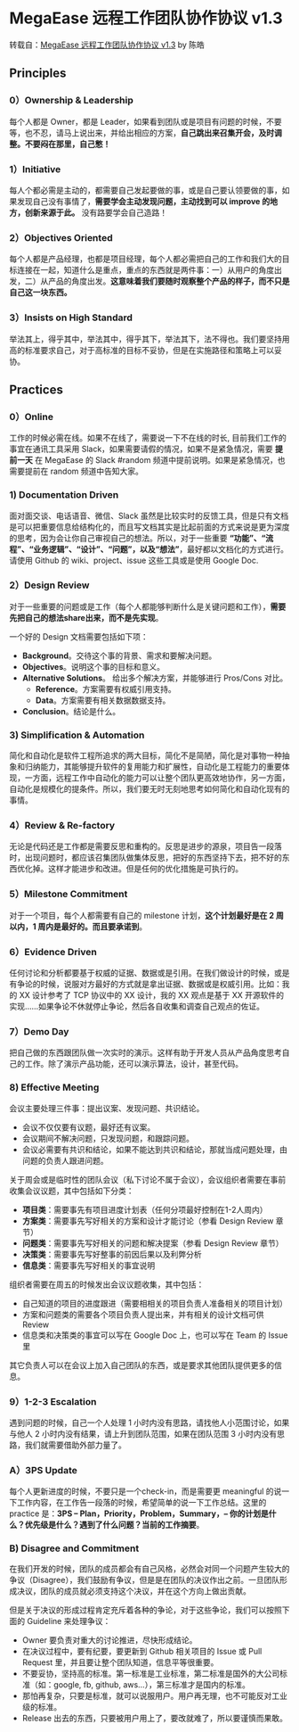 # MegaEase 远程工作团队协作协议 v1.3
转载自：[MegaEase 远程工作团队协作协议 v1.3](https://coolshell.cn/articles/20765.html) by 陈皓

## Principles
### 0）Ownership & Leadership
每个人都是 Owner，都是 Leader，如果看到团队或是项目有问题的时候，不要等，也不忍，请马上说出来，并给出相应的方案，**自己跳出来召集开会，及时调整。不要闷在那里，自己憋！** 
### 1）Initiative
每人个都必需是主动的，都需要自己发起要做的事，或是自己要认领要做的事，如果发现自己没有事情了，**需要学会主动发现问题，主动找到可以 improve 的地方，创新来源于此。** 没有路要学会自己造路！
### 2）Objectives Oriented
每个人都是产品经理，也都是项目经理，每个人都必需把自己的工作和我们大的目标连接在一起，知道什么是重点，重点的东西就是两件事：一）从用户的角度出发，二）从产品的角度出发。**这意味着我们要随时观察整个产品的样子，而不只是自己这一块东西。** 
### 3）Insists on High Standard
举法其上，得乎其中，举法其中，得乎其下，举法其下，法不得也。我们要坚持用高的标准要求自己，对于高标准的目标不妥协，但是在实施路径和策略上可以妥协。

## Practices
### 0）Online
工作的时候必需在线。如果不在线了，需要说一下不在线的时长, 目前我们工作的事宜在通讯工具采用 Slack，如果需要请假的情况，如果不是紧急情况，需要 **提前一天** 在 MegaEase 的 Slack #random 频道中提前说明。如果是紧急情况，也需要提前在 random 频道中告知大家。
### 1) Documentation Driven
面对面交谈、电话语音、微信、Slack 虽然是比较实时的反馈工具，但是只有文档是可以把重要信息给结构化的，而且写文档其实是比起前面的方式来说是更为深度的思考，因为会让你自己审视自己的想法。所以，对于一些重要 **“功能”、“流程”、“业务逻辑”、“设计”、“问题”，以及“想法”**，最好都以文档化的方式进行。请使用 Github 的 wiki、project、issue 这些工具或是使用 Google Doc.
### 2）Design Review
对于一些重要的问题或是工作（每个人都能够判断什么是关键问题和工作），**需要先把自己的想法share出来，而不是先实现**。

一个好的 Design 文档需要包括如下项：
- **Background**。交待这个事的背景、需求和要解决问题。
- **Objectives**。说明这个事的目标和意义。
- **Alternative Solutions**。 给出多个解决方案，并能够进行 Pros/Cons 对比。
  - **Reference**。方案需要有权威引用支持。
  - **Data**。方案需要有相关数据数据支持。
- **Conclusion**。结论是什么。

### 3) Simplification & Automation
简化和自动化是软件工程所追求的两大目标，简化不是简陋，简化是对事物一种抽象和归纳能力，其能够提升软件的复用能力和扩展性，自动化是工程能力的重要体现，一方面，远程工作中自动化的能力可以让整个团队更高效地协作，另一方面，自动化是规模化的提条件。所以，我们要无时无刻地思考如何简化和自动化现有的事情。
### 4）Review & Re-factory
无论是代码还是工作都是需要反思和重构的。反思是进步的源泉，项目告一段落时，出现问题时，都应该召集团队做集体反思，把好的东西坚持下去，把不好的东西优化掉。这样才能进步和改进。但是任何的优化措施是可执行的。
### 5）Milestone Commitment
对于一个项目，每个人都需要有自己的 milestone 计划，**这个计划最好是在 2 周以内，1 周内是最好的。而且要承诺到**。
### 6）Evidence Driven
任何讨论和分析都要基于权威的证据、数据或是引用。在我们做设计的时候，或是有争论的时候，说服对方最好的方式就是拿出证据、数据或是权威引用。比如：我的 XX 设计参考了 TCP 协议中的 XX 设计，我的 XX 观点是基于 XX 开源软件的实现……如果争论不休就停止争论，然后各自收集和调查自己观点的佐证。
### 7）Demo Day
把自己做的东西跟团队做一次实时的演示。这样有助于开发人员从产品角度思考自己的工作。除了演示产品功能，还可以演示算法，设计，甚至代码。
### 8) Effective Meeting
会议主要处理三件事：提出议案、发现问题、共识结论。

- 会议不仅仅要有议题，最好还有议案。
- 会议期间不解决问题，只发现问题，和跟踪问题。
- 会议必需要有共识和结论，如果不能达到共识和结论，那就当成问题处理，由问题的负责人跟进问题。

关于周会或是临时性的团队会议（私下讨论不属于会议），会议组织者需要在事前收集会议议题，其中包括如下分类：

- **项目类**：需要事先有项目进度计划表（任何分项最好控制在1-2人周内）
- **方案类**：需要事先写好相关的方案和设计才能讨论（参看 Design Review 章节）
- **问题类**：需要事先写好相关的问题和解决提案（参看 Design Review 章节）
- **决策类**：需要事先写好整事的前因后果以及利弊分析
- **信息类**：需要事先写好相关的事宜说明

组织者需要在周五的时候发出会议议题收集，其中包括：

- 自己知道的项目的进度跟进（需要相相关的项目负责人准备相关的项目计划）
- 方案和问题类的需要各个项目负责人提出来，并有相关的设计文档可供 Review
- 信息类和决策类的事宜可以写在 Google Doc 上，也可以写在 Team 的 Issue 里

其它负责人可以在会议上加入自己团队的东西，或是要求其他团队提供更多的信息。
### 9）1-2-3 Escalation
遇到问题的时候，自己一个人处理 1 小时内没有思路，请找他人小范围讨论，如果与他人 2 小时内没有结果，请上升到团队范围，如果在团队范围 3 小时内没有思路，我们就需要借助外部力量了。
### A）3PS Update
每个人更新进度的时候，不要只是一个check-in，而是需要更 meaningful 的说一下工作内容，在工作告一段落的时候，希望简单的说一下工作总结。这里的 practice 是：**3PS – Plan，Priority，Problem，Summary，– 你的计划是什么？优先级是什么？遇到了什么问题？当前的工作摘要**。
### B) Disagree and Commitment
在我们开发的时候，团队的成员都会有自己风格，必然会对同一个问题产生较大的争议（Disagree），我们鼓励有争议，但是是在团队的决议作出之前。一旦团队形成决议，团队的成员就必须支持这个决议，并在这个方向上做出贡献。

但是关于决议的形成过程肯定充斥着各种的争论，对于这些争论，我们可以按照下面的 Guideline 来处理争议：

- Owner 要负责对重大的讨论推进，尽快形成结论。
- 在决议过程中，要有纪要，要更新到 Github 相关项目的 Issue 或 Pull Request 里，并且要让整个团队知道，信息平等很重要。
- 不要妥协，坚持高的标准。第一标准是工业标准，第二标准是国外的大公司标准（如：google, fb, github, aws…），第三标准才是国内的标准。
- 那怕再复杂，只要是标准，就可以说服用户。用户再无理，也不可能反对工业级的标准。
- Release 出去的东西，只要被用户用上了，要改就难了，所以要谨慎而果敢。
